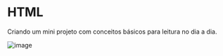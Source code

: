 # HTML

Criando um mini projeto com conceitos básicos para leitura no dia a dia.

![image](https://user-images.githubusercontent.com/78691172/226108327-a1e9b7bb-6954-48db-95aa-ab2ec811b6b6.png)
